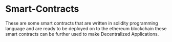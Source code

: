 # Smart-Contracts

These are some smart contracts that are written in solidity programming language and are ready to be deployed on to the ethereum blockchain these smart contracts can be further used to make Decentralized Applications.
